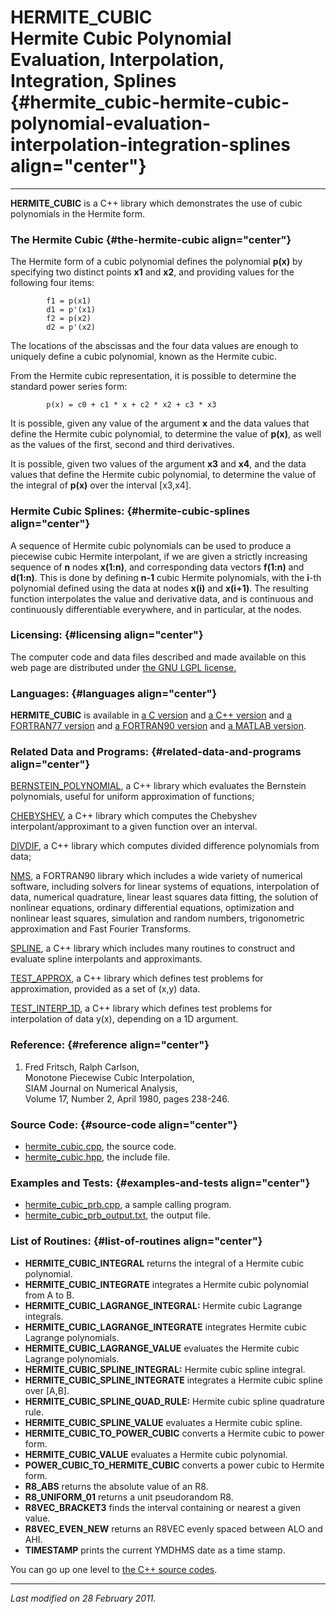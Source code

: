 HERMITE\_CUBIC\
Hermite Cubic Polynomial Evaluation, Interpolation, Integration, Splines {#hermite_cubic-hermite-cubic-polynomial-evaluation-interpolation-integration-splines align="center"}
========================================================================

------------------------------------------------------------------------

**HERMITE\_CUBIC** is a C++ library which demonstrates the use of cubic
polynomials in the Hermite form.

### The Hermite Cubic {#the-hermite-cubic align="center"}

The Hermite form of a cubic polynomial defines the polynomial **p(x)**
by specifying two distinct points **x1** and **x2**, and providing
values for the following four items:

            f1 = p(x1)
            d1 = p'(x1)
            f2 = p(x2)
            d2 = p'(x2)
          

The locations of the abscissas and the four data values are enough to
uniquely define a cubic polynomial, known as the Hermite cubic.

From the Hermite cubic representation, it is possible to determine the
standard power series form:

            p(x) = c0 + c1 * x + c2 * x2 + c3 * x3
          

It is possible, given any value of the argument **x** and the data
values that define the Hermite cubic polynomial, to determine the value
of **p(x)**, as well as the values of the first, second and third
derivatives.

It is possible, given two values of the argument **x3** and **x4**, and
the data values that define the Hermite cubic polynomial, to determine
the value of the integral of **p(x)** over the interval \[x3,x4\].

### Hermite Cubic Splines: {#hermite-cubic-splines align="center"}

A sequence of Hermite cubic polynomials can be used to produce a
piecewise cubic Hermite interpolant, if we are given a strictly
increasing sequence of **n** nodes **x(1:n)**, and corresponding data
vectors **f(1:n)** and **d(1:n)**. This is done by defining **n-1**
cubic Hermite polynomials, with the **i**-th polynomial defined using
the data at nodes **x(i)** and **x(i+1)**. The resulting function
interpolates the value and derivative data, and is continuous and
continuously differentiable everywhere, and in particular, at the nodes.

### Licensing: {#licensing align="center"}

The computer code and data files described and made available on this
web page are distributed under [the GNU LGPL
license.](../../txt/gnu_lgpl.txt)

### Languages: {#languages align="center"}

**HERMITE\_CUBIC** is available in [a C
version](../../c_src/hermite_cubic/hermite_cubic.html) and [a C++
version](../../cpp_src/hermite_cubic/hermite_cubic.html) and [a
FORTRAN77 version](../../f77_src/hermite_cubic/hermite_cubic.html) and
[a FORTRAN90 version](../../f_src/hermite_cubic/hermite_cubic.html) and
[a MATLAB version](../../m_src/hermite_cubic/hermite_cubic.html).

### Related Data and Programs: {#related-data-and-programs align="center"}

[BERNSTEIN\_POLYNOMIAL](../../cpp_src/bernstein_polynomial/bernstein_polynomial.html),
a C++ library which evaluates the Bernstein polynomials, useful for
uniform approximation of functions;

[CHEBYSHEV](../../cpp_src/chebyshev/chebyshev.html), a C++ library which
computes the Chebyshev interpolant/approximant to a given function over
an interval.

[DIVDIF](../../cpp_src/divdif/divdif.html), a C++ library which computes
divided difference polynomials from data;

[NMS](../../f_src/nms/nms.html), a FORTRAN90 library which includes a
wide variety of numerical software, including solvers for linear systems
of equations, interpolation of data, numerical quadrature, linear least
squares data fitting, the solution of nonlinear equations, ordinary
differential equations, optimization and nonlinear least squares,
simulation and random numbers, trigonometric approximation and Fast
Fourier Transforms.

[SPLINE](../../cpp_src/spline/spline.html), a C++ library which includes
many routines to construct and evaluate spline interpolants and
approximants.

[TEST\_APPROX](../../cpp_src/test_approx/test_approx.html), a C++
library which defines test problems for approximation, provided as a set
of (x,y) data.

[TEST\_INTERP\_1D](../../cpp_src/test_interp_1d/test_interp_1d.html), a
C++ library which defines test problems for interpolation of data y(x),
depending on a 1D argument.

### Reference: {#reference align="center"}

1.  Fred Fritsch, Ralph Carlson,\
    Monotone Piecewise Cubic Interpolation,\
    SIAM Journal on Numerical Analysis,\
    Volume 17, Number 2, April 1980, pages 238-246.

### Source Code: {#source-code align="center"}

-   [hermite\_cubic.cpp](hermite_cubic.cpp), the source code.
-   [hermite\_cubic.hpp](hermite_cubic.hpp), the include file.

### Examples and Tests: {#examples-and-tests align="center"}

-   [hermite\_cubic\_prb.cpp](hermite_cubic_prb.cpp), a sample calling
    program.
-   [hermite\_cubic\_prb\_output.txt](hermite_cubic_prb_output.txt), the
    output file.

### List of Routines: {#list-of-routines align="center"}

-   **HERMITE\_CUBIC\_INTEGRAL** returns the integral of a Hermite cubic
    polynomial.
-   **HERMITE\_CUBIC\_INTEGRATE** integrates a Hermite cubic polynomial
    from A to B.
-   **HERMITE\_CUBIC\_LAGRANGE\_INTEGRAL:** Hermite cubic Lagrange
    integrals.
-   **HERMITE\_CUBIC\_LAGRANGE\_INTEGRATE** integrates Hermite cubic
    Lagrange polynomials.
-   **HERMITE\_CUBIC\_LAGRANGE\_VALUE** evaluates the Hermite cubic
    Lagrange polynomials.
-   **HERMITE\_CUBIC\_SPLINE\_INTEGRAL:** Hermite cubic spline integral.
-   **HERMITE\_CUBIC\_SPLINE\_INTEGRATE** integrates a Hermite cubic
    spline over \[A,B\].
-   **HERMITE\_CUBIC\_SPLINE\_QUAD\_RULE:** Hermite cubic spline
    quadrature rule.
-   **HERMITE\_CUBIC\_SPLINE\_VALUE** evaluates a Hermite cubic spline.
-   **HERMITE\_CUBIC\_TO\_POWER\_CUBIC** converts a Hermite cubic to
    power form.
-   **HERMITE\_CUBIC\_VALUE** evaluates a Hermite cubic polynomial.
-   **POWER\_CUBIC\_TO\_HERMITE\_CUBIC** converts a power cubic to
    Hermite form.
-   **R8\_ABS** returns the absolute value of an R8.
-   **R8\_UNIFORM\_01** returns a unit pseudorandom R8.
-   **R8VEC\_BRACKET3** finds the interval containing or nearest a given
    value.
-   **R8VEC\_EVEN\_NEW** returns an R8VEC evenly spaced between ALO and
    AHI.
-   **TIMESTAMP** prints the current YMDHMS date as a time stamp.

You can go up one level to [the C++ source codes](../cpp_src.html).

------------------------------------------------------------------------

*Last modified on 28 February 2011.*
